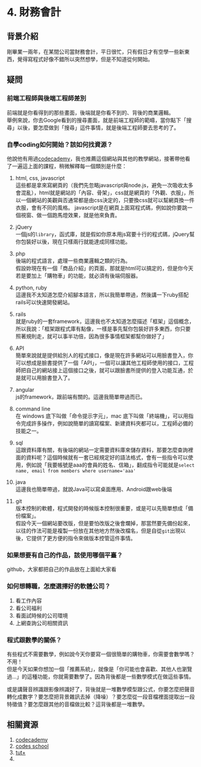 # 4. 財務會計

## 背景介紹
剛畢業一兩年，在某間公司當財務會計，平日很忙，只有假日才有空學一些新東西，覺得寫程式好像不錯所以突然想學，但是不知道從何開始。

## 疑問
### 前端工程師與後端工程師差別
前端就是你看得到的那些畫面，後端就是你看不到的、背後的商業邏輯。  
舉例來說，你去Google看到的搜尋畫面，就是前端工程師的範疇，當你點下「搜尋」以後，要怎麼做到「搜尋」這件事情，就是後端工程師要去思考的了。

### 自學coding如何開始？該如何找資源？
他說他有用過[codecademy](https://www.codecademy.com/)，我也推薦這個網站與其他的教學網站，接著帶他看了一遍這上面的課程，稍微解釋每一個類別是什麼：

1. html, css, javascript  
這些都是拿來寫網頁的（我們先忽略javascript與node.js，避免一次吸收太多會混亂），html就是網站的「內容、骨架」，css就是網頁的「外觀、衣服」，所以一個網站的美觀與否通常都是由css決定的，只要換css就可以幫網頁換一件衣服，會有不同的風格。
javascript是在網頁上面寫程式碼，例如說你要跳一個視窗、做一個跑馬燈效果，就是他來負責。

2. jQuery  
一個js的`library`，函式庫，就是假如你原本用js寫要十行的程式碼，jQuery幫你包裝好以後，現在只樣兩行就能達成同樣功能。

3. php  
後端的程式語言，處理一些商業邏輯之類的行為。  
假設妳現在有一個「商品介紹」的頁面，那就是html可以搞定的，但是你今天若是要加上「購物車」的功能，就必須有後端伺服器。

4. python, ruby  
這邊我不太知道怎麼介紹腳本語言，所以我簡單帶過，然後講一下ruby搭配rails可以快速開發網站。

5. rails  
就是ruby的一套framework，這邊我也不太知道怎麼描述「框架」這個概念，所以我說：「框架跟程式庫有點像，一樣是事先幫你包裝好許多東西，你只要照著規則走，就可以事半功倍，因為很多事情框架都幫你做好了」

6. API  
簡單來說就是提供給別人的程式接口，像是現在許多網站可以用臉書登入，你可以想成是臉書提供了一個「API」，一個可以讓其他工程師使用的接口，工程師把自己的網站接上這個接口之後，就可以跟臉書所提供的登入功能互通，於是就可以用臉書登入了。

7. angular  
js的framework，跟前端有關的。這邊我簡單帶過而已。

8. command line  
在 windows 底下叫做「命令提示字元」，mac 底下叫做「終端機」，可以用指令完成許多操作，例如說簡單的讀寫檔案、新建資料夾都可以，工程師必備的技能之一。

9. sql  
這跟資料庫有關，有後端的網站一定需要資料庫來儲存資料，那要怎麼查詢裡面的資料呢？這個時候就有一套已經規定好的語法格式，會有一些指令可以使用，例如說「我要帳號是aaa的會員的姓名、信箱」，翻成指令可能就是`select name, email from members where username='aaa'`

10. java  
這邊我也簡單帶過，就說Java可以寫桌面應用、Android跟web後端

11. git  
版本控制的軟體，程式開發的時候版本控制很重要，或是可以先簡單想成「備份檔案」。  
假設今天一個網站要改版，但是要怕改版之後會爛掉，那當然要先備份起來，以往的作法可能是複製一份放在其他地方然後改檔名，但是自從`git`出現以後，它提供了更方便的指令來做版本控管這件事情。

### 如果想要有自己的作品，該使用哪個平臺？
github，大家都把自己的作品放在上面給大家看

### 如何想轉職，怎麼選擇好的軟體公司？
1. 看工作內容
2. 看公司福利
3. 看面試時候的公司環境
4. 上網查詢公司相關資訊

### 程式跟數學的關係？
有些程式不需要數學，例如說今天你要寫一個很簡單的購物車，你需要會數學嗎？不用！  
但是今天如果你想加一個「推薦系統」，就像是「你可能也會喜歡、其他人也瀏覽過...」的這種功能，你就需要數學了。因為背後都是一些數學模式在做這些事情。

或是講聲音辨識跟影像辨識好了，背後就是一堆數學模型跟公式，你要怎麼把聲音轉化成數字？要怎麼把背景雜訊去掉（降噪）？要怎麼從一段音檔裡面提取出一段特徵值？要怎麼跟其他的音檔做比較？這背後都是一堆數學。

## 相關資源
1. [codecademy](https://www.codecademy.com/)
2. [codes school](https://www.codeschool.com/)
3. [tut+](http://tutsplus.com/)
4. 